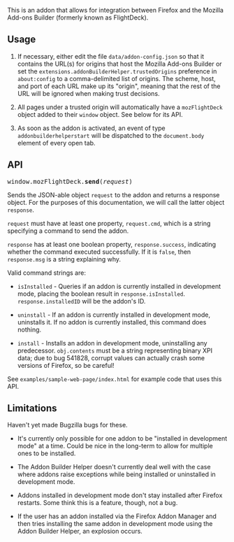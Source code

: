 This is an addon that allows for integration between Firefox and
the Mozilla Add-ons Builder (formerly known as FlightDeck).

## Usage ##

1. If necessary, either edit the file `data/addon-config.json` so that
   it contains the URL(s) for origins that host the Mozilla Add-ons
   Builder or set the `extensions.addonBuilderHelper.trustedOrigins`
   preference in `about:config` to a comma-delimited list of
   origins. The scheme, host, and port of each URL make up its
   "origin", meaning that the rest of the URL will be ignored when
   making trust decisions.

2. All pages under a trusted origin will automatically have a
   `mozFlightDeck` object added to their `window`
   object. See below for its API.

3. As soon as the addon is activated, an event of type
   `addonbuilderhelperstart` will be dispatched to the
   `document.body` element of every open tab.

## API ##

<tt>window.mozFlightDeck.**send**(*request*)</tt>

Sends the JSON-able object `request` to the addon and returns a
response object. For the purposes of this documentation, we will call
the latter object `response`.

`request` must have at least one property,
`request.cmd`, which is a string specifying a command to
send the addon.

`response` has at least one boolean property,
`response.success`, indicating whether the command executed
successfully. If it is `false`, then `response.msg`
is a string explaining why.

Valid command strings are:

* `isInstalled` - Queries if an addon is currently
  installed in development mode, placing the boolean result
  in `response.isInstalled`. `response.installedID` will be
  the addon's ID.

* `uninstall` - If an addon is currently installed in development
  mode, uninstalls it.  If no addon is currently installed, this
  command does nothing.

* `install` - Installs an addon in development mode, uninstalling
  any predecessor. `obj.contents` must be a string representing binary
  XPI data; due to bug 541828, corrupt values can actually crash
  some versions of Firefox, so be careful!

See `examples/sample-web-page/index.html` for example code that uses
this API.

## Limitations ##

Haven't yet made Bugzilla bugs for these.

* It's currently only possible for one addon to be "installed in
  development mode" at a time. Could be nice in the long-term to
  allow for multiple ones to be installed.

* The Addon Builder Helper doesn't currently deal well with the case
  where addons raise exceptions while being installed or uninstalled
  in development mode.

* Addons installed in development mode don't stay installed after
  Firefox restarts. Some think this is a feature, though, not
  a bug.

* If the user has an addon installed via the Firefox Addon Manager
  and then tries installing the same addon in development mode
  using the Addon Builder Helper, an explosion occurs.
